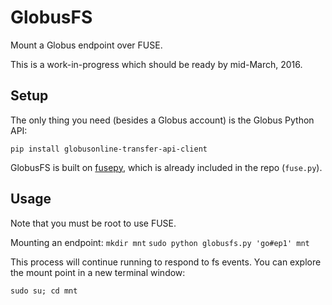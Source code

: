 # GlobusFS
Mount a Globus endpoint over FUSE.

This is a work-in-progress which should be ready by mid-March, 2016.

## Setup
The only thing you need (besides a Globus account) is the Globus Python API:

``pip install globusonline-transfer-api-client``

GlobusFS is built on [fusepy](https://github.com/terencehonles/fusepy), which
is already included in the repo (``fuse.py``).

## Usage
Note that you must be root to use FUSE.

Mounting an endpoint:
``mkdir mnt``
``sudo python globusfs.py 'go#ep1' mnt``

This process will continue running to respond to fs events.
You can explore the mount point in a new terminal window:

``sudo su; cd mnt``